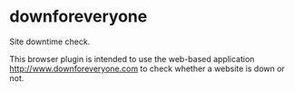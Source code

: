 downforeveryone
===============

Site downtime check.

This browser plugin is intended to use the web-based application http://www.downforeveryone.com to check whether a website is down or not.
